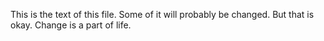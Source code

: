 This is the text of this file.
Some of it will probably be changed.
But that is okay.
Change is a part of life.
